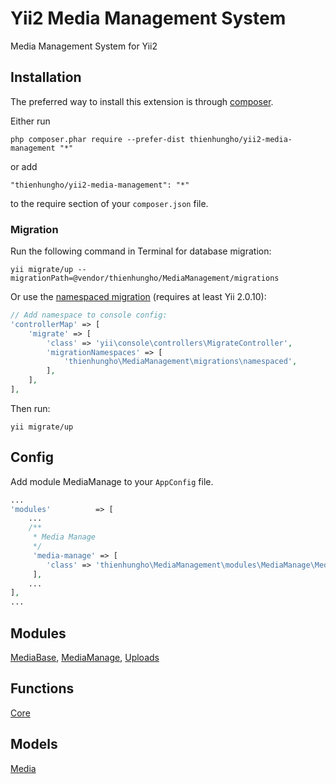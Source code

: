 Yii2 Media Management System
====================
Media Management System for Yii2

Installation
------------

The preferred way to install this extension is through [composer](http://getcomposer.org/download/).

Either run

```
php composer.phar require --prefer-dist thienhungho/yii2-media-management "*"
```

or add

```
"thienhungho/yii2-media-management": "*"
```

to the require section of your `composer.json` file.

### Migration

Run the following command in Terminal for database migration:

```
yii migrate/up --migrationPath=@vendor/thienhungho/MediaManagement/migrations
```

Or use the [namespaced migration](http://www.yiiframework.com/doc-2.0/guide-db-migrations.html#namespaced-migrations) (requires at least Yii 2.0.10):

```php
// Add namespace to console config:
'controllerMap' => [
    'migrate' => [
        'class' => 'yii\console\controllers\MigrateController',
        'migrationNamespaces' => [
            'thienhungho\MediaManagement\migrations\namespaced',
        ],
    ],
],
```

Then run:
```
yii migrate/up
```

Config
------------

Add module MediaManage to your `AppConfig` file.

```php
...
'modules'          => [
    ...
    /**
     * Media Manage
     */
     'media-manage' => [
        'class' => 'thienhungho\MediaManagement\modules\MediaManage\MediaManage',
     ],
    ...
],
...
```

Modules
------------

[MediaBase](https://github.com/thienhungho/yii2-media-management/tree/master/src/modules/MediaBase), [MediaManage](https://github.com/thienhungho/yii2-media-management/tree/master/src/modules/MediaManage), [Uploads](https://github.com/thienhungho/yii2-media-management/tree/master/src/modules/Uploads)

Functions
------------

[Core](https://github.com/thienhungho/yii2-media-management/tree/master/src/functions/core.php)

Models
------------

[Media](https://github.com/thienhungho/yii2-media-management/tree/master/src/models/Media.php)